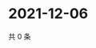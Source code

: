 # 2021-12-06

共 0 条

<!-- BEGIN WEIBO -->
<!-- 最后更新时间 Mon Dec 06 2021 23:15:46 GMT+0800 (China Standard Time) -->

<!-- END WEIBO -->

